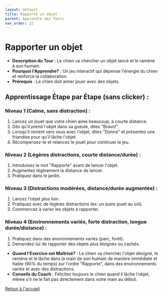 ```yaml
---
layout: default
title: Rapporte un objet
parent: Apprendre des Tours
nav_order: 22
---
```


# Rapporter un objet
- **Description du Tour** : Le chien va chercher un objet lancé et le ramène à son humain.
- **Pourquoi l'Apprendre?** : Un jeu interactif qui dépense l'énergie du chien et renforce la collaboration.
- **Prérequis** : Le chien doit aimer jouer avec des objets.

## Apprentissage Étape par Étape (sans clicker) :

### Niveau 1 (Calme, sans distraction) :
1. Lancez un jouet que votre chien aime beaucoup, à courte distance.
2. Dès qu'il prend l'objet dans sa gueule, dites "Bravo!".
3. Lorsqu'il revient vers vous avec l'objet, dites "Donne" et présentez une friandise pour qu'il lâche l'objet.
4. Récompensez-le et relancez le jouet pour continuer le jeu.

### Niveau 2 (Légères distractions, courte distance/durée) :
1. Introduisez le mot "Rapporte" avant de lancer l'objet.
2. Augmentez légèrement la distance de lancer.
3. Pratiquez dans le jardin.

### Niveau 3 (Distractions modérées, distance/durée augmentée) :
1. Lancez l'objet plus loin.
2. Pratiquez avec de légères distractions (ex: un autre jouet au sol).
3. Commencez à varier les objets à rapporter.

### Niveau 4 (Environnements variés, forte distraction, longue durée/distance) :
1. Pratiquez dans des environnements variés (parc, forêt).
2. Demandez-lui de rapporter des objets plus éloignés ou cachés.

- **Quand l'Exercice est Maîtrisé?** : Le chien va chercher l'objet désigné, le ramène et le lâche dans la main de son humain de manière immédiate et fiable (90% du temps) sur l'ordre "Rapporte", dans des environnements variés et avec des distractions.
- **Conseils du Coach** : Félicitez toujours le chien quand il lâche l'objet, même s'il ne le fait pas directement dans votre main au début. 

[Retour à l'accueil](../index.md) 